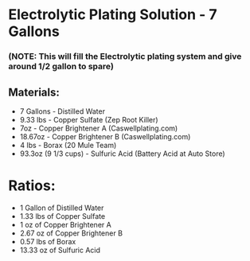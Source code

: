 # Electrolytic Plating Solution - 7 Gallons
### (NOTE: This will fill the Electrolytic plating system and give around 1/2 gallon to spare)

## Materials:

* 7 Gallons - Distilled Water
* 9.33 lbs - Copper Sulfate (Zep Root Killer)
* 7oz - Copper Brightener A (Caswellplating.com) 
* 18.67oz - Copper Brightener B (Caswellplating.com)
* 4 lbs - Borax (20 Mule Team)
* 93.3oz (9 1/3 cups) - Sulfuric Acid (Battery Acid at Auto Store)

# Ratios:
- 1 Gallon of Distilled Water
- 1.33 lbs of Copper Sulfate
- 1 oz of Copper Brightener A
- 2.67 oz of Copper Brightener B
- 0.57 lbs of Borax
- 13.33 oz of Sulfuric Acid
